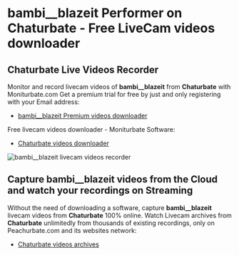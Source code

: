 # bambi__blazeit Performer on Chaturbate - Free LiveCam videos downloader

## Chaturbate Live Videos Recorder

Monitor and record livecam videos of **bambi__blazeit** from **Chaturbate** with Moniturbate.com
Get a premium trial for free by just and only registering with your Email address:
* [bambi__blazeit Premium videos downloader](https://moniturbate.com/request-demo-licence-key.html)

Free livecam videos downloader - Moniturbate Software:
* [Chaturbate videos downloader](https://moniturbate.com/moniturbate-download-software.html)

![bambi__blazeit livecam videos recorder](https://peachurnet.com/templates/moniturbate-software.png)


## Capture bambi__blazeit videos from the Cloud and watch your recordings on Streaming

Without the need of downloading a software, capture **bambi__blazeit** livecam videos from **Chaturbate** 100% online.
Watch Livecam archives from **Chaturbate** unlimitedly from thousands of existing recordings, only on Peachurbate.com and its websites network:
* [Chaturbate videos archives](https://peachurnet.com/)